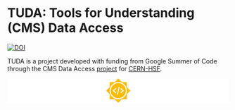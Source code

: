 # TUDA: Tools for Understanding (CMS) Data Access
[![DOI](https://zenodo.org/badge/193149671.svg)](https://zenodo.org/badge/latestdoi/193149671)

TUDA is a project developed with funding from Google Summer of Code through the CMS Data Access 
[project](https://summerofcode.withgoogle.com/archive/2019/projects/5441440799260672/) for [CERN-HSF](http://hepsoftwarefoundation.org/).

![GSoC Logo](docs/assets/gsoc.png)
